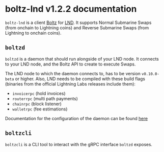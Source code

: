 # boltz-lnd v1.2.2 documentation

`boltz-lnd` is a client [Boltz](https://boltz.exchange) for [LND](https://github.com/lightningnetwork/lnd). It supports Normal Submarine Swaps (from onchain to Lightning coins) and Reverse Submarine Swaps (from Lightning to onchain coins).

## `boltzd`

`boltzd` is a daemon that should run alongside of your LND node. It connects to your LND node, and the Boltz API to create to execute Swaps.

The LND node to which the daemon connects to, has to be version `v0.10.0-beta` or higher. Also, LND needs to be compiled with these build flags (binaries from the official Lightning Labs releases include them):

- `invoicerpc` (hold invoices)
- `routerrpc` (multi path payments)
- `chainrpc` (block listener)
- `walletrpc` (fee estimations)

Documentation for the configuration of the daemon can be found [here](configuration.md)

## `boltzcli`

`boltzcli` is a CLI tool to interact with the gRPC interface `boltzd` exposes.

